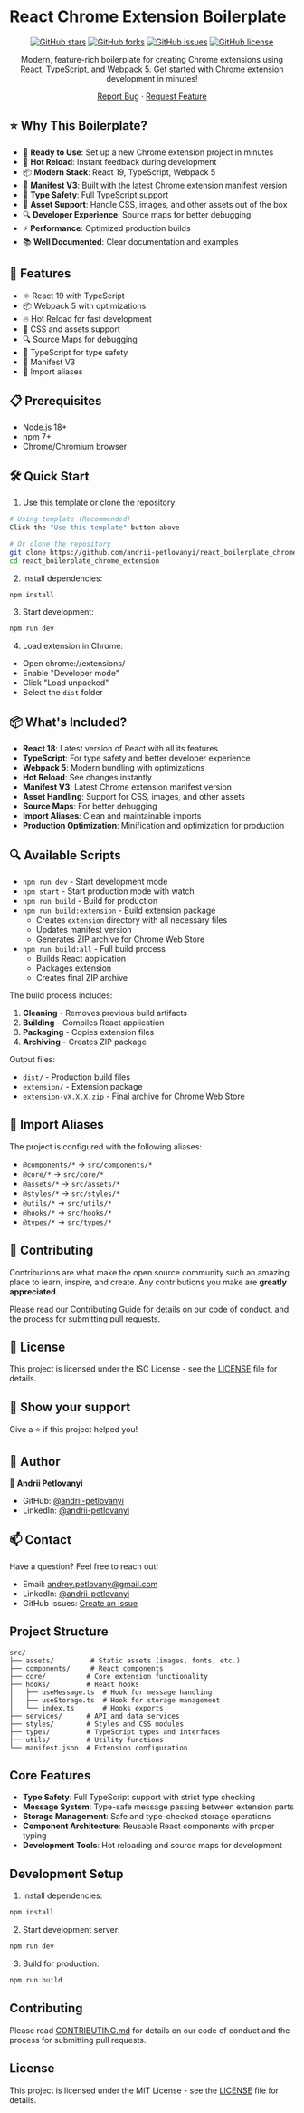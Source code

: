 # React Chrome Extension Boilerplate

<div align="center">

[![GitHub stars](https://img.shields.io/github/stars/andrii-petlovanyi/react_boilerplate_chrome_extension)](https://github.com/andrii-petlovanyi/react_boilerplate_chrome_extension/stargazers)
[![GitHub forks](https://img.shields.io/github/forks/andrii-petlovanyi/react_boilerplate_chrome_extension)](https://github.com/andrii-petlovanyi/react_boilerplate_chrome_extension/network)
[![GitHub issues](https://img.shields.io/github/issues/andrii-petlovanyi/react_boilerplate_chrome_extension)](https://github.com/andrii-petlovanyi/react_boilerplate_chrome_extension/issues)
[![GitHub license](https://img.shields.io/github/license/andrii-petlovanyi/react_boilerplate_chrome_extension)](https://github.com/andrii-petlovanyi/react_boilerplate_chrome_extension/blob/main/LICENSE)


Modern, feature-rich boilerplate for creating Chrome extensions using React, TypeScript, and Webpack 5. Get started with Chrome extension development in minutes!

[Report Bug](https://github.com/andrii-petlovanyi/react_boilerplate_chrome_extension/issues) · [Request Feature](https://github.com/andrii-petlovanyi/react_boilerplate_chrome_extension/issues)

</div>

## ⭐️ Why This Boilerplate?

- 🚀 **Ready to Use**: Set up a new Chrome extension project in minutes
- 🔄 **Hot Reload**: Instant feedback during development
- 📦 **Modern Stack**: React 19, TypeScript, Webpack 5
- 🔐 **Manifest V3**: Built with the latest Chrome extension manifest version
- 🎯 **Type Safety**: Full TypeScript support
- 🎨 **Asset Support**: Handle CSS, images, and other assets out of the box
- 🔍 **Developer Experience**: Source maps for better debugging
- ⚡ **Performance**: Optimized production builds
- 📚 **Well Documented**: Clear documentation and examples

## 🚀 Features

- ⚛️ React 19 with TypeScript
- 📦 Webpack 5 with optimizations
- 🔥 Hot Reload for fast development
- 🎨 CSS and assets support
- 🔍 Source Maps for debugging
- 📝 TypeScript for type safety
- 🔐 Manifest V3
- 🎯 Import aliases

## 📋 Prerequisites

- Node.js 18+ 
- npm 7+
- Chrome/Chromium browser

## 🛠️ Quick Start

1. Use this template or clone the repository:
```bash
# Using template (Recommended)
Click the "Use this template" button above

# Or clone the repository
git clone https://github.com/andrii-petlovanyi/react_boilerplate_chrome_extension.git
cd react_boilerplate_chrome_extension
```

2. Install dependencies:
```bash
npm install
```

3. Start development:
```bash
npm run dev
```

4. Load extension in Chrome:
- Open chrome://extensions/
- Enable "Developer mode"
- Click "Load unpacked"
- Select the `dist` folder

## 📦 What's Included?

- **React 18**: Latest version of React with all its features
- **TypeScript**: For type safety and better developer experience
- **Webpack 5**: Modern bundling with optimizations
- **Hot Reload**: See changes instantly
- **Manifest V3**: Latest Chrome extension manifest version
- **Asset Handling**: Support for CSS, images, and other assets
- **Source Maps**: For better debugging
- **Import Aliases**: Clean and maintainable imports
- **Production Optimization**: Minification and optimization for production

## 🔍 Available Scripts

- `npm run dev` - Start development mode
- `npm start` - Start production mode with watch
- `npm run build` - Build for production
- `npm run build:extension` - Build extension package
  - Creates `extension` directory with all necessary files
  - Updates manifest version
  - Generates ZIP archive for Chrome Web Store
- `npm run build:all` - Full build process
  - Builds React application
  - Packages extension
  - Creates final ZIP archive

The build process includes:
1. **Cleaning** - Removes previous build artifacts
2. **Building** - Compiles React application
3. **Packaging** - Copies extension files
4. **Archiving** - Creates ZIP package

Output files:
- `dist/` - Production build files
- `extension/` - Extension package
- `extension-vX.X.X.zip` - Final archive for Chrome Web Store

## 🎯 Import Aliases

The project is configured with the following aliases:
- `@components/*` -> `src/components/*`
- `@core/*` -> `src/core/*`
- `@assets/*` -> `src/assets/*`
- `@styles/*` -> `src/styles/*`
- `@utils/*` -> `src/utils/*`
- `@hooks/*` -> `src/hooks/*`
- `@types/*` -> `src/types/*`

## 🤝 Contributing

Contributions are what make the open source community such an amazing place to learn, inspire, and create. Any contributions you make are **greatly appreciated**.

Please read our [Contributing Guide](CONTRIBUTING.md) for details on our code of conduct, and the process for submitting pull requests.

## 📝 License

This project is licensed under the ISC License - see the [LICENSE](LICENSE) file for details.

## 🌟 Show your support

Give a ⭐️ if this project helped you!

## 👥 Author

👤 **Andrii Petlovanyi**
- GitHub: [@andrii-petlovanyi](https://github.com/andrii-petlovanyi)
- LinkedIn: [@andrii-petlovanyi](https://linkedin.com/in/andriipetlovanyi)

## 📫 Contact

Have a question? Feel free to reach out!
- Email: andrey.petlovany@gmail.com
- LinkedIn: [@andrii-petlovanyi](https://linkedin.com/in/andriipetlovanyi)
- GitHub Issues: [Create an issue](https://github.com/andrii-petlovanyi/react_boilerplate_chrome_extension/issues)

## Project Structure

```
src/
├── assets/         # Static assets (images, fonts, etc.)
├── components/     # React components
├── core/          # Core extension functionality
├── hooks/         # React hooks
│   ├── useMessage.ts  # Hook for message handling
│   ├── useStorage.ts  # Hook for storage management
│   └── index.ts       # Hooks exports
├── services/      # API and data services
├── styles/        # Styles and CSS modules
├── types/         # TypeScript types and interfaces
├── utils/         # Utility functions
└── manifest.json  # Extension configuration
```

## Core Features

- **Type Safety**: Full TypeScript support with strict type checking
- **Message System**: Type-safe message passing between extension parts
- **Storage Management**: Safe and type-checked storage operations
- **Component Architecture**: Reusable React components with proper typing
- **Development Tools**: Hot reloading and source maps for development

## Development Setup

1. Install dependencies:
```bash
npm install
```

2. Start development server:
```bash
npm run dev
```

3. Build for production:
```bash
npm run build
```

## Contributing

Please read [CONTRIBUTING.md](CONTRIBUTING.md) for details on our code of conduct and the process for submitting pull requests.

## License

This project is licensed under the MIT License - see the [LICENSE](LICENSE) file for details.
